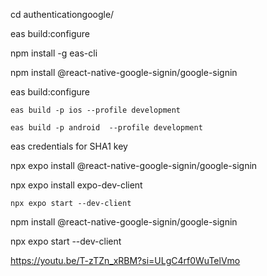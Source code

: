 cd authenticationgoogle/

  eas build:configure
  
   npm install -g eas-cli
   
  npm install @react-native-google-signin/google-signin
  
   eas build:configure
   
    eas build -p ios --profile development
    
    eas build -p android  --profile development
    
   eas credentials for SHA1 key
   
   npx expo install @react-native-google-signin/google-signin
   
  npx expo install expo-dev-client
  
    npx expo start --dev-client
    
   npm install @react-native-google-signin/google-signin
   
   npx expo start --dev-client


   https://youtu.be/T-zTZn_xRBM?si=ULgC4rf0WuTelVmo
